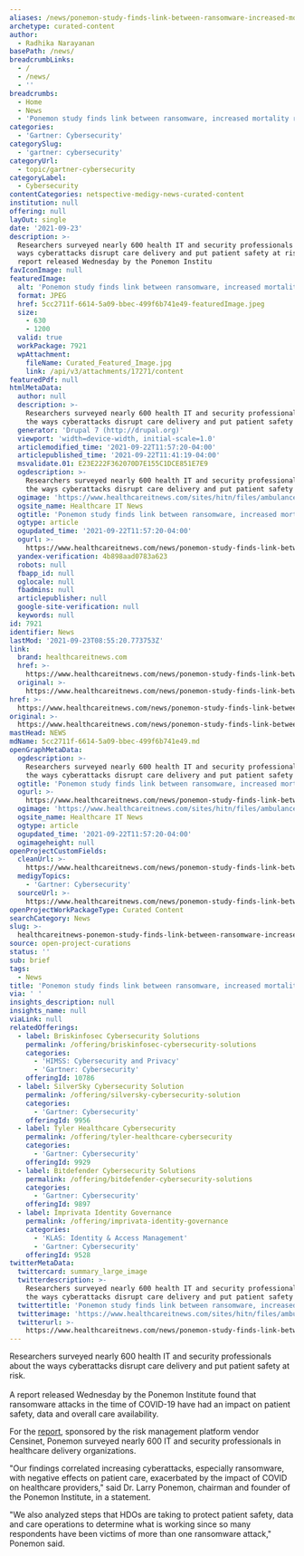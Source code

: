 ```yaml
---
aliases: /news/ponemon-study-finds-link-between-ransomware-increased-mortality-rate
archetype: curated-content
author:
  - Radhika Narayanan
basePath: /news/
breadcrumbLinks:
  - /
  - /news/
  - ''
breadcrumbs:
  - Home
  - News
  - 'Ponemon study finds link between ransomware, increased mortality rate'
categories:
  - 'Gartner: Cybersecurity'
categorySlug:
  - 'gartner: cybersecurity'
categoryUrl:
  - topic/gartner-cybersecurity
categoryLabel:
  - Cybersecurity
contentCategories: netspective-medigy-news-curated-content
institution: null
offering: null
layOut: single
date: '2021-09-23'
description: >-
  Researchers surveyed nearly 600 health IT and security professionals about the
  ways cyberattacks disrupt care delivery and put patient safety at risk.A
  report released Wednesday by the Ponemon Institu
favIconImage: null
featuredImage:
  alt: 'Ponemon study finds link between ransomware, increased mortality rate'
  format: JPEG
  href: 5cc2711f-6614-5a09-bbec-499f6b741e49-featuredImage.jpeg
  size:
    - 630
    - 1200
  valid: true
  workPackage: 7921
  wpAttachment:
    fileName: Curated_Featured_Image.jpg
    link: /api/v3/attachments/17271/content
featuredPdf: null
htmlMetaData:
  author: null
  description: >-
    Researchers surveyed nearly 600 health IT and security professionals about
    the ways cyberattacks disrupt care delivery and put patient safety at risk.
  generator: 'Drupal 7 (http://drupal.org)'
  viewport: 'width=device-width, initial-scale=1.0'
  articlemodified_time: '2021-09-22T11:57:20-04:00'
  articlepublished_time: '2021-09-22T11:41:19-04:00'
  msvalidate.01: E23E222F362070D7E155C1DCE851E7E9
  ogdescription: >-
    Researchers surveyed nearly 600 health IT and security professionals about
    the ways cyberattacks disrupt care delivery and put patient safety at risk.
  ogimage: 'https://www.healthcareitnews.com/sites/hitn/files/ambulance_1200.jpg'
  ogsite_name: Healthcare IT News
  ogtitle: 'Ponemon study finds link between ransomware, increased mortality rate'
  ogtype: article
  ogupdated_time: '2021-09-22T11:57:20-04:00'
  ogurl: >-
    https://www.healthcareitnews.com/news/ponemon-study-finds-link-between-ransomware-increased-mortality-rate
  yandex-verification: 4b898aad0783a623
  robots: null
  fbapp_id: null
  oglocale: null
  fbadmins: null
  articlepublisher: null
  google-site-verification: null
  keywords: null
id: 7921
identifier: News
lastMod: '2021-09-23T08:55:20.773753Z'
link:
  brand: healthcareitnews.com
  href: >-
    https://www.healthcareitnews.com/news/ponemon-study-finds-link-between-ransomware-increased-mortality-rate
  original: >-
    https://www.healthcareitnews.com/news/ponemon-study-finds-link-between-ransomware-increased-mortality-rate
href: >-
  https://www.healthcareitnews.com/news/ponemon-study-finds-link-between-ransomware-increased-mortality-rate
original: >-
  https://www.healthcareitnews.com/news/ponemon-study-finds-link-between-ransomware-increased-mortality-rate
mastHead: NEWS
mdName: 5cc2711f-6614-5a09-bbec-499f6b741e49.md
openGraphMetaData:
  ogdescription: >-
    Researchers surveyed nearly 600 health IT and security professionals about
    the ways cyberattacks disrupt care delivery and put patient safety at risk.
  ogtitle: 'Ponemon study finds link between ransomware, increased mortality rate'
  ogurl: >-
    https://www.healthcareitnews.com/news/ponemon-study-finds-link-between-ransomware-increased-mortality-rate
  ogimage: 'https://www.healthcareitnews.com/sites/hitn/files/ambulance_1200.jpg'
  ogsite_name: Healthcare IT News
  ogtype: article
  ogupdated_time: '2021-09-22T11:57:20-04:00'
  ogimageheight: null
openProjectCustomFields:
  cleanUrl: >-
    https://www.healthcareitnews.com/news/ponemon-study-finds-link-between-ransomware-increased-mortality-rate
  medigyTopics:
    - 'Gartner: Cybersecurity'
  sourceUrl: >-
    https://www.healthcareitnews.com/news/ponemon-study-finds-link-between-ransomware-increased-mortality-rate
openProjectWorkPackageType: Curated Content
searchCategory: News
slug: >-
  healthcareitnews-ponemon-study-finds-link-between-ransomware-increased-mortality-rate
source: open-project-curations
status: ''
sub: brief
tags:
  - News
title: 'Ponemon study finds link between ransomware, increased mortality rate'
via: ' '
insights_description: null
insights_name: null
viaLink: null
relatedOfferings:
  - label: Briskinfosec Cybersecurity Solutions
    permalink: /offering/briskinfosec-cybersecurity-solutions
    categories:
      - 'HIMSS: Cybersecurity and Privacy'
      - 'Gartner: Cybersecurity'
    offeringId: 10786
  - label: SilverSky Cybersecurity Solution
    permalink: /offering/silversky-cybersecurity-solution
    categories:
      - 'Gartner: Cybersecurity'
    offeringId: 9956
  - label: Tyler Healthcare Cybersecurity
    permalink: /offering/tyler-healthcare-cybersecurity
    categories:
      - 'Gartner: Cybersecurity'
    offeringId: 9929
  - label: Bitdefender Cybersecurity Solutions
    permalink: /offering/bitdefender-cybersecurity-solutions
    categories:
      - 'Gartner: Cybersecurity'
    offeringId: 9897
  - label: Imprivata Identity Governance
    permalink: /offering/imprivata-identity-governance
    categories:
      - 'KLAS: Identity & Access Management'
      - 'Gartner: Cybersecurity'
    offeringId: 9528
twitterMetaData:
  twittercard: summary_large_image
  twitterdescription: >-
    Researchers surveyed nearly 600 health IT and security professionals about
    the ways cyberattacks disrupt care delivery and put patient safety at risk.
  twittertitle: 'Ponemon study finds link between ransomware, increased mortality rate'
  twitterimage: 'https://www.healthcareitnews.com/sites/hitn/files/ambulance_1200.jpg'
  twitterurl: >-
    https://www.healthcareitnews.com/news/ponemon-study-finds-link-between-ransomware-increased-mortality-rate
---
```

<p>Researchers surveyed nearly 600 health IT and security professionals about the ways cyberattacks disrupt care delivery and put patient safety at risk.<br><br>A report released Wednesday by the Ponemon Institute found that ransomware attacks in the time of COVID-19 have had an impact on patient safety, data and overall care availability. &nbsp;</p><p>For the <a href="https://www.censinet.com/webinar-ponemon-report-covid-impact-ransomware/">report</a>, sponsored by the risk management platform vendor Censinet, Ponemon surveyed nearly 600 IT and security professionals in healthcare delivery organizations.</p><p>"Our findings correlated increasing cyberattacks, especially ransomware, with negative effects on patient care, exacerbated by the impact of COVID on healthcare providers," said Dr. Larry Ponemon, chairman and founder of the Ponemon Institute, in a statement.&nbsp;</p><p>"We also analyzed steps that HDOs are taking to protect patient safety, data and care operations to determine what is working since so many respondents have been victims of more than one ransomware attack," Ponemon said. &nbsp;</p>